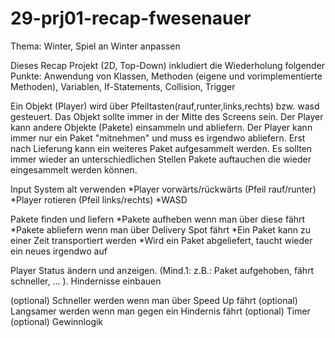 # 29-prj01-recap-fwesenauer
Thema: Winter, Spiel an Winter anpassen

Dieses Recap Projekt (2D, Top-Down) inkludiert die Wiederholung folgender Punkte:
Anwendung von Klassen, Methoden (eigene und vorimplementierte Methoden), Variablen, If-Statements,
Collision, Trigger

Ein Objekt (Player) wird über Pfeiltasten(rauf,runter,links,rechts) bzw. wasd gesteuert. Das Objekt sollte immer in der Mitte des Screens sein. 
Der Player kann andere Objekte (Pakete) einsammeln und abliefern. Der Player kann immer nur ein Paket "mitnehmen" und muss es irgendwo abliefern.
Erst nach Lieferung kann ein weiteres Paket aufgesammelt werden. 
Es sollten immer wieder an unterschiedlichen Stellen Pakete auftauchen die wieder eingesammelt werden können.  
 
 
Input System alt verwenden
*Player vorwärts/rückwärts (Pfeil rauf/runter)
*Player rotieren (Pfeil links/rechts)
*WASD

Pakete finden und liefern
*Pakete aufheben wenn man über diese fährt
*Pakete abliefern wenn man über Delivery Spot fährt
*Ein Paket kann zu einer Zeit transportiert werden
*Wird ein Paket abgeliefert, taucht wieder ein neues irgendwo auf

Player Status ändern und anzeigen. (Mind.1: z.B.: Paket aufgehoben, fährt schneller, … ).
Hindernisse einbauen

(optional) Schneller werden wenn man über Speed Up fährt
(optional) Langsamer werden wenn man gegen ein Hindernis fährt
(optional) Timer
(optional) Gewinnlogik
